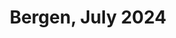 ---
description: A collection of my fifteen favourite photos from Bergen in July 2024
featured_image: 240612.jpg
menus: "main"
sort_by: Name # Exif.Date
#sort_order: asc
title: Bergen, July 2024
keywords: [Bergen, July, Summer, "2024"]
#type: gallery
weight: 1
resources:
  - src: 240701.jpg
    title: Fountain caught with slow shutterspeed - Nygårdsparken
  - src: 240702.jpg
    title: Light Rail underpass - Nygård
  - src: 240703.jpg
    title: New(-ish) apartments at the seaside - Solheim
  - src: 240704.jpg
    title: Kayaker - Puddefjorden
  - src: 240705.jpg
    title: View of Ulriken, paraglider added for free! - Center
  - src: 240706.jpg
    title: Very old wood building - Bryggen
  - src: 240707.jpg
    title: It's not gardening as such... - Støletorget
  - src: 240708.jpg
    title: Cyclists in a puddle - Fisketorget
  - src: 240709.jpg
    title: People out enjoying the sun - Center
  - src: 240710.jpg
    title: Dutch angle - Vågsallmenningen
  - src: 240711.jpg
    title: Family having fun in the park - Central Park
  - src: 240712.jpg
    title: Crosswalk People - Fisketorget
  - src: 240713.jpg
    title: Reflected girl - Marken
  - src: 240714.jpg
    title: Woofie on walkies - Torgallmenningen
  - src: 240715.jpg
    title: Iconic row of buildings - Vågsallmenningen
params:
  theme: dark
---